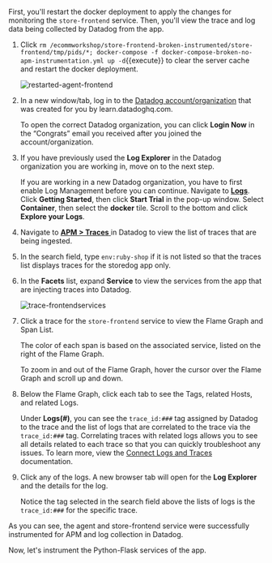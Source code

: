First, you'll restart the docker deployment to apply the changes for monitoring the `store-frontend` service. Then, you'll view the trace and log data being collected by Datadog from the app.

1. Click `rm /ecommworkshop/store-frontend-broken-instrumented/store-frontend/tmp/pids/*; docker-compose -f docker-compose-broken-no-apm-instrumentation.yml up -d`{{execute}} to clear the server cache and restart the docker deployment. <p> ![restarted-agent-frontend](instrumentapp2/assets/restarted-agent-frontend.png)

2. In a new window/tab, log in to the <a href="https://app.datadoghq.com/account/login" target="_datadog">Datadog account/organization</a> that was created for you by learn.datadoghq.com. <p> To open the correct Datadog organization, you can click **Login Now** in the “Congrats” email you received after you joined the account/organization.

3. If you have previously used the **Log Explorer** in the Datadog organization you are working in, move on to the next step. <p>If you are working in a new Datadog organization, you have to first enable Log Management before you can continue. Navigate to <a href="https://app.datadoghq.com/logs" target="_datadog">**Logs**</a>. Click **Getting Started**, then click **Start Trial** in the pop-up window. Select **Container**, then select the **docker** tile. Scroll to the bottom and click **Explore your Logs**.

4. Navigate to <a href="https://app.datadoghq.com/apm/traces" target="_datadog">**APM > Traces** </a> in Datadog to view the list of traces that are being ingested. 

5. In the search field, type `env:ruby-shop` if it is not listed so that the traces list displays traces for the storedog app only.

6. In the **Facets** list, expand **Service** to view the services from the app that are injecting traces into Datadog. <p>![trace-frontendservices](instrumentapp2/assets/trace-frontendservices.png)

7. Click a trace for the `store-frontend` service to view the Flame Graph and Span List. <p> The color of each span is based on the associated service, listed on the right of the Flame Graph. <p> To zoom in and out of the Flame Graph, hover the cursor over the Flame Graph and scroll up and down. 

8. Below the Flame Graph, click each tab to see the Tags, related Hosts, and related Logs. <p> Under **Logs(#)**, you can see the `trace_id:###` tag assigned by Datadog to the trace and the list of logs that are correlated to the trace via the `trace_id:###` tag. Correlating traces with related logs allows you to see all details related to each trace so that you can quickly troubleshoot any issues. To learn more, view the <a href="https://docs.datadoghq.com/tracing/connect_logs_and_traces/" target="_blank">Connect Logs and Traces</a> documentation. 
 
9. Click any of the logs. A new browser tab will open for the **Log Explorer** and the details for the log. <p> Notice the tag selected in the search field above the lists of logs is the `trace_id:###` for the specific trace.

As you can see, the agent and store-frontend service were successfully instrumented for APM and log collection in Datadog. 

Now, let's instrument the Python-Flask services of the app.